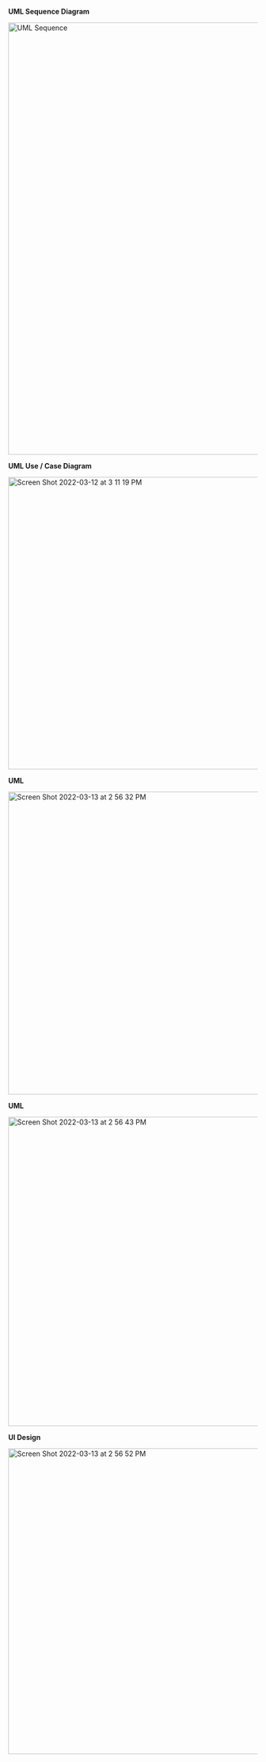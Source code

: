 **UML Sequence Diagram**

<img width="872" alt="UML Sequence" src="https://user-images.githubusercontent.com/99999681/157273394-c23c64f7-c09f-42b8-99fc-e6ab3a037437.png">

**UML Use / Case Diagram**

<img width="590" alt="Screen Shot 2022-03-12 at 3 11 19 PM" src="https://user-images.githubusercontent.com/99999681/158036849-af131188-ab15-4623-83c1-900eca74500a.png">

**UML**

<img width="611" alt="Screen Shot 2022-03-13 at 2 56 32 PM" src="https://user-images.githubusercontent.com/99999681/158081084-eefc1b9d-54df-4d10-89ee-e6cadb70cacb.png">

**UML**

<img width="624" alt="Screen Shot 2022-03-13 at 2 56 43 PM" src="https://user-images.githubusercontent.com/99999681/158081098-fd009c4d-d426-4ee2-9731-bd6cdb981eb3.png">

**UI Design**

<img width="617" alt="Screen Shot 2022-03-13 at 2 56 52 PM" src="https://user-images.githubusercontent.com/99999681/158081106-a0f29e5d-10a9-4ead-aa36-110d91e55911.png">
